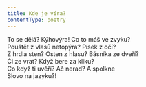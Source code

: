 ```yaml
---
title: Kde je víra?
contentType: poetry
---
```


<section>

To se dělá? Kýhovýra! Co to máš ve zvyku?  
Pouštět z vlasů netopýra? Písek z očí?  
Z hrdla sten? Osten z hlasu? Básníka ze dveří?  
Či ze vrat? Když bere za kliku?  
Co když ti uvěří? Ač nerad? A spolkne  
Slovo na jazyku?!

</section>
